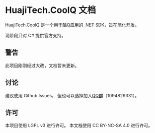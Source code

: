 # HuajiTech.CoolQ 文档

HuajiTech.CoolQ 是一个用于酷Q应用的 .NET SDK，旨在简化开发。

现阶段只对 C# 提供官方支持。

## 警告

此项目刚刚经过大改，文档暂未更新。

## 讨论

建议使用 Github Issues，
但也可以选择加入[QQ群](https://jq.qq.com/?_wv=1027&k=5HPLCyU)（1094829331）。

## 许可

本项目使用 LGPL v3 进行许可。
本文档使用 CC BY-NC-SA 4.0 进行许可。